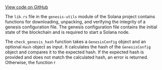 [View code on GitHub](https://github.com/solana-labs/solana/blob/master/genesis-utils/src/lib.rs)

The `lib.rs` file in the `genesis-utils` module of the Solana project contains functions for downloading, unpacking, and verifying the integrity of a genesis configuration file. The genesis configuration file contains the initial state of the blockchain and is required to start a Solana node.

The `check_genesis_hash` function takes a `GenesisConfig` object and an optional `Hash` object as input. It calculates the hash of the `GenesisConfig` object and compares it to the expected hash. If the expected hash is provided and does not match the calculated hash, an error is returned. Otherwise, the function r